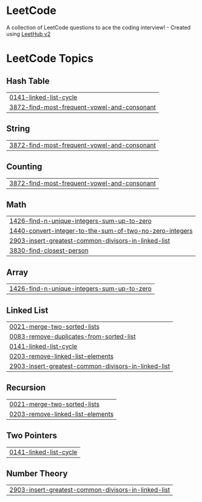 # LeetCode
A collection of LeetCode questions to ace the coding interview! - Created using [LeetHub v2](https://github.com/arunbhardwaj/LeetHub-2.0)

<!---LeetCode Topics Start-->
# LeetCode Topics
## Hash Table
|  |
| ------- |
| [0141-linked-list-cycle](https://github.com/Naveen18vn/LeetCode/tree/master/0141-linked-list-cycle) |
| [3872-find-most-frequent-vowel-and-consonant](https://github.com/Naveen18vn/LeetCode/tree/master/3872-find-most-frequent-vowel-and-consonant) |
## String
|  |
| ------- |
| [3872-find-most-frequent-vowel-and-consonant](https://github.com/Naveen18vn/LeetCode/tree/master/3872-find-most-frequent-vowel-and-consonant) |
## Counting
|  |
| ------- |
| [3872-find-most-frequent-vowel-and-consonant](https://github.com/Naveen18vn/LeetCode/tree/master/3872-find-most-frequent-vowel-and-consonant) |
## Math
|  |
| ------- |
| [1426-find-n-unique-integers-sum-up-to-zero](https://github.com/Naveen18vn/LeetCode/tree/master/1426-find-n-unique-integers-sum-up-to-zero) |
| [1440-convert-integer-to-the-sum-of-two-no-zero-integers](https://github.com/Naveen18vn/LeetCode/tree/master/1440-convert-integer-to-the-sum-of-two-no-zero-integers) |
| [2903-insert-greatest-common-divisors-in-linked-list](https://github.com/Naveen18vn/LeetCode/tree/master/2903-insert-greatest-common-divisors-in-linked-list) |
| [3830-find-closest-person](https://github.com/Naveen18vn/LeetCode/tree/master/3830-find-closest-person) |
## Array
|  |
| ------- |
| [1426-find-n-unique-integers-sum-up-to-zero](https://github.com/Naveen18vn/LeetCode/tree/master/1426-find-n-unique-integers-sum-up-to-zero) |
## Linked List
|  |
| ------- |
| [0021-merge-two-sorted-lists](https://github.com/Naveen18vn/LeetCode/tree/master/0021-merge-two-sorted-lists) |
| [0083-remove-duplicates-from-sorted-list](https://github.com/Naveen18vn/LeetCode/tree/master/0083-remove-duplicates-from-sorted-list) |
| [0141-linked-list-cycle](https://github.com/Naveen18vn/LeetCode/tree/master/0141-linked-list-cycle) |
| [0203-remove-linked-list-elements](https://github.com/Naveen18vn/LeetCode/tree/master/0203-remove-linked-list-elements) |
| [2903-insert-greatest-common-divisors-in-linked-list](https://github.com/Naveen18vn/LeetCode/tree/master/2903-insert-greatest-common-divisors-in-linked-list) |
## Recursion
|  |
| ------- |
| [0021-merge-two-sorted-lists](https://github.com/Naveen18vn/LeetCode/tree/master/0021-merge-two-sorted-lists) |
| [0203-remove-linked-list-elements](https://github.com/Naveen18vn/LeetCode/tree/master/0203-remove-linked-list-elements) |
## Two Pointers
|  |
| ------- |
| [0141-linked-list-cycle](https://github.com/Naveen18vn/LeetCode/tree/master/0141-linked-list-cycle) |
## Number Theory
|  |
| ------- |
| [2903-insert-greatest-common-divisors-in-linked-list](https://github.com/Naveen18vn/LeetCode/tree/master/2903-insert-greatest-common-divisors-in-linked-list) |
<!---LeetCode Topics End-->